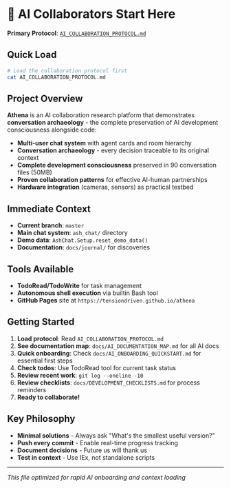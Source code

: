 # 🤖 AI Collaborators Start Here

**Primary Protocol**: [`AI_COLLABORATION_PROTOCOL.md`](AI_COLLABORATION_PROTOCOL.md)

## Quick Load

```bash
# Load the collaboration protocol first
cat AI_COLLABORATION_PROTOCOL.md
```

## Project Overview

**Athena** is an AI collaboration research platform that demonstrates **conversation archaeology** - the complete preservation of AI development consciousness alongside code:

- **Multi-user chat system** with agent cards and room hierarchy
- **Conversation archaeology** - every decision traceable to its original context
- **Complete development consciousness** preserved in 90 conversation files (50MB)
- **Proven collaboration patterns** for effective AI-human partnerships
- **Hardware integration** (cameras, sensors) as practical testbed

## Immediate Context

- **Current branch**: `master`
- **Main chat system**: `ash_chat/` directory
- **Demo data**: `AshChat.Setup.reset_demo_data()`
- **Documentation**: `docs/journal/` for discoveries

## Tools Available

- **TodoRead/TodoWrite** for task management
- **Autonomous shell execution** via builtin Bash tool
- **GitHub Pages** site at `https://tensiondriven.github.io/athena`

## Getting Started

1. **Load protocol**: Read `AI_COLLABORATION_PROTOCOL.md`
2. **See documentation map**: `docs/AI_DOCUMENTATION_MAP.md` for all AI docs
3. **Quick onboarding**: Check `docs/AI_ONBOARDING_QUICKSTART.md` for essential first steps
4. **Check todos**: Use TodoRead tool for current task status
5. **Review recent work**: `git log --oneline -10`
6. **Review checklists**: `docs/DEVELOPMENT_CHECKLISTS.md` for process reminders
7. **Ready to collaborate!**

## Key Philosophy

- **Minimal solutions** - Always ask "What's the smallest useful version?"
- **Push every commit** - Enable real-time progress tracking
- **Document decisions** - Future us will thank us
- **Test in context** - Use IEx, not standalone scripts

---

*This file optimized for rapid AI onboarding and context loading*